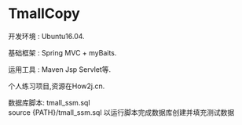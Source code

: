 # TmallCopy

开发环境 : Ubuntu16.04.     

基础框架 : Spring MVC + myBaits.      

运用工具 : Maven Jsp Servlet等.

个人练习项目,资源在How2j.cn.

数据库脚本: tmall_ssm.sql                    
        source {PATH}/tmall_ssm.sql 以运行脚本完成数据库创建并填充测试数据
